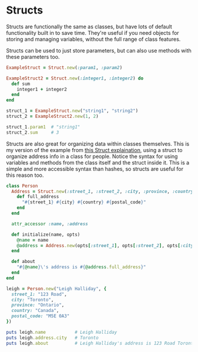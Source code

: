 # Structs

Structs are functionally the same as classes, but have lots of default functionality built in to save time. They're useful if you need objects for storing and managing variables, without the full range of class features.

Structs can be used to just store parameters, but can also use methods with these parameters too.

```ruby
ExampleStruct = Struct.new(:param1, :param2)

ExampleStruct2 = Struct.new(:integer1, :integer2) do
  def sum
    integer1 + integer2
  end
end

struct_1 = ExampleStruct.new("string1", "string2")
struct_2 = ExampleStruct2.new(1, 2)

struct_1.param1  # "string1"
struct_2.sum     # 3
```

Structs are also great for organizing data within classes themselves. This is my version of the example from [this Struct explaination](https://www.leighhalliday.com/ruby-struct), using a struct to organize address info in a class for people. Notice the syntax for using variables and methods from the class itself and the struct inside it. This is a simple and more accessible syntax than hashes, so structs are useful for this reason too.

```ruby
class Person
  Address = Struct.new(:street_1, :street_2, :city, :province, :country, :postal_code) do
    def full_address
      "#{street_1} #{city} #{country} #{postal_code}"
    end
  end

  attr_accessor :name, :address

  def initialize(name, opts)
    @name = name
    @address = Address.new(opts[:street_1], opts[:street_2], opts[:city], opts[:province], opts[:country], opts[:postal_code])
  end

  def about
    "#{@name}\'s address is #{@address.full_address}"
  end
end

leigh = Person.new("Leigh Halliday", {
  street_1: "123 Road",
  city: "Toronto",
  province: "Ontario",
  country: "Canada",
  postal_code: "M5E 0A3"
})

puts leigh.name           # Leigh Halliday
puts leigh.address.city   # Toronto
puts leigh.about          # Leigh Halliday's address is 123 Road Toronto Canada M5E 0A3
```
